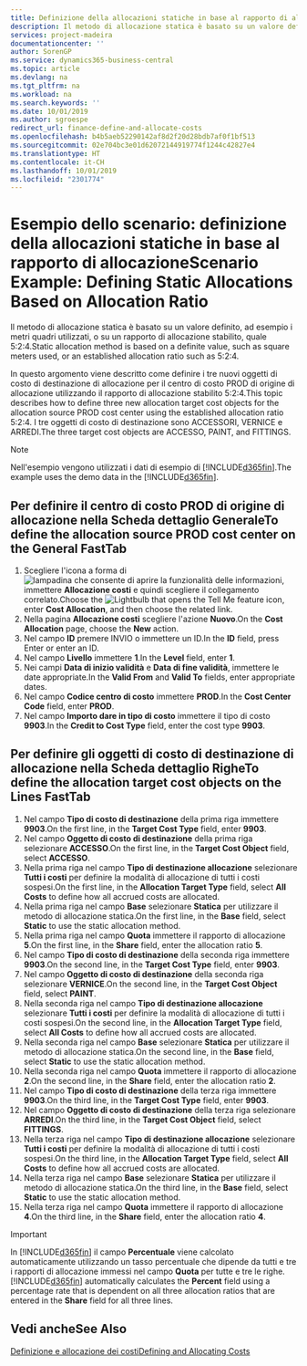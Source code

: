 ```yaml
---
title: Definizione della allocazioni statiche in base al rapporto di allocazione | Microsoft Docs
description: Il metodo di allocazione statica è basato su un valore definito, ad esempio i metri quadri utilizzati, o su un rapporto di allocazione stabilito, quale 5:2:4.
services: project-madeira
documentationcenter: ''
author: SorenGP
ms.service: dynamics365-business-central
ms.topic: article
ms.devlang: na
ms.tgt_pltfrm: na
ms.workload: na
ms.search.keywords: ''
ms.date: 10/01/2019
ms.author: sgroespe
redirect_url: finance-define-and-allocate-costs
ms.openlocfilehash: b4b5aeb52290142af8d2f20d28bdb7af0f1bf513
ms.sourcegitcommit: 02e704bc3e01d62072144919774f1244c42827e4
ms.translationtype: HT
ms.contentlocale: it-CH
ms.lasthandoff: 10/01/2019
ms.locfileid: "2301774"
---
```

# <a name="scenario-example-defining-static-allocations-based-on-allocation-ratio"></a><span data-ttu-id="b6a6e-103">Esempio dello scenario: definizione della allocazioni statiche in base al rapporto di allocazione</span><span class="sxs-lookup"><span data-stu-id="b6a6e-103">Scenario Example: Defining Static Allocations Based on Allocation Ratio</span></span>
<span data-ttu-id="b6a6e-104">Il metodo di allocazione statica è basato su un valore definito, ad esempio i metri quadri utilizzati, o su un rapporto di allocazione stabilito, quale 5:2:4.</span><span class="sxs-lookup"><span data-stu-id="b6a6e-104">Static allocation method is based on a definite value, such as square meters used, or an established allocation ratio such as 5:2:4.</span></span>  

<span data-ttu-id="b6a6e-105">In questo argomento viene descritto come definire i tre nuovi oggetti di costo di destinazione di allocazione per il centro di costo PROD di origine di allocazione utilizzando il rapporto di allocazione stabilito 5:2:4.</span><span class="sxs-lookup"><span data-stu-id="b6a6e-105">This topic describes how to define three new allocation target cost objects for the allocation source PROD cost center using the established allocation ratio 5:2:4.</span></span> <span data-ttu-id="b6a6e-106">I tre oggetti di costo di destinazione sono ACCESSORI, VERNICE e ARREDI.</span><span class="sxs-lookup"><span data-stu-id="b6a6e-106">The three target cost objects are ACCESSO, PAINT, and FITTINGS.</span></span>  

> [!NOTE]  
>  <span data-ttu-id="b6a6e-107">Nell'esempio vengono utilizzati i dati di esempio di [!INCLUDE[d365fin](includes/d365fin_md.md)].</span><span class="sxs-lookup"><span data-stu-id="b6a6e-107">The example uses the demo data in the [!INCLUDE[d365fin](includes/d365fin_md.md)].</span></span>  

## <a name="to-define-the-allocation-source-prod-cost-center-on-the-general-fasttab"></a><span data-ttu-id="b6a6e-108">Per definire il centro di costo PROD di origine di allocazione nella Scheda dettaglio Generale</span><span class="sxs-lookup"><span data-stu-id="b6a6e-108">To define the allocation source PROD cost center on the General FastTab</span></span>  

1.  <span data-ttu-id="b6a6e-109">Scegliere l'icona a forma di ![lampadina che consente di aprire la funzionalità delle informazioni](media/ui-search/search_small.png "Informazioni sull'operazione che si desidera eseguire"), immettere **Allocazione costi** e quindi scegliere il collegamento correlato.</span><span class="sxs-lookup"><span data-stu-id="b6a6e-109">Choose the ![Lightbulb that opens the Tell Me feature](media/ui-search/search_small.png "Tell me what you want to do") icon, enter **Cost Allocation**, and then choose the related link.</span></span>  
2.  <span data-ttu-id="b6a6e-110">Nella pagina **Allocazione costi** scegliere l'azione **Nuovo**.</span><span class="sxs-lookup"><span data-stu-id="b6a6e-110">On the **Cost Allocation** page, choose the **New** action.</span></span>  
3.  <span data-ttu-id="b6a6e-111">Nel campo **ID** premere INVIO o immettere un ID.</span><span class="sxs-lookup"><span data-stu-id="b6a6e-111">In the **ID** field, press Enter or enter an ID.</span></span>  
4.  <span data-ttu-id="b6a6e-112">Nel campo **Livello** immettere **1**.</span><span class="sxs-lookup"><span data-stu-id="b6a6e-112">In the **Level** field, enter **1**.</span></span>  
5.  <span data-ttu-id="b6a6e-113">Nei campi **Data di inizio validità** e **Data di fine validità**, immettere le date appropriate.</span><span class="sxs-lookup"><span data-stu-id="b6a6e-113">In the **Valid From** and **Valid To** fields, enter appropriate dates.</span></span>  
6.  <span data-ttu-id="b6a6e-114">Nel campo **Codice centro di costo** immettere **PROD**.</span><span class="sxs-lookup"><span data-stu-id="b6a6e-114">In the **Cost Center Code** field, enter **PROD**.</span></span>  
7.  <span data-ttu-id="b6a6e-115">Nel campo **Importo dare in tipo di costo** immettere il tipo di costo **9903**.</span><span class="sxs-lookup"><span data-stu-id="b6a6e-115">In the **Credit to Cost Type** field, enter the cost type **9903**.</span></span>  

## <a name="to-define-the-allocation-target-cost-objects-on-the-lines-fasttab"></a><span data-ttu-id="b6a6e-116">Per definire gli oggetti di costo di destinazione di allocazione nella Scheda dettaglio Righe</span><span class="sxs-lookup"><span data-stu-id="b6a6e-116">To define the allocation target cost objects on the Lines FastTab</span></span>  

1.  <span data-ttu-id="b6a6e-117">Nel campo **Tipo di costo di destinazione** della prima riga immettere **9903**.</span><span class="sxs-lookup"><span data-stu-id="b6a6e-117">On the first line, in the **Target Cost Type** field, enter **9903**.</span></span>  
2.  <span data-ttu-id="b6a6e-118">Nel campo **Oggetto di costo di destinazione** della prima riga selezionare **ACCESSO**.</span><span class="sxs-lookup"><span data-stu-id="b6a6e-118">On the first line, in the **Target Cost Object** field, select **ACCESSO**.</span></span>  
3.  <span data-ttu-id="b6a6e-119">Nella prima riga nel campo **Tipo di destinazione allocazione** selezionare **Tutti i costi** per definire la modalità di allocazione di tutti i costi sospesi.</span><span class="sxs-lookup"><span data-stu-id="b6a6e-119">On the first line, in the **Allocation Target Type** field, select **All Costs** to define how all accrued costs are allocated.</span></span>  
4.  <span data-ttu-id="b6a6e-120">Nella prima riga nel campo **Base** selezionare **Statica** per utilizzare il metodo di allocazione statica.</span><span class="sxs-lookup"><span data-stu-id="b6a6e-120">On the first line, in the **Base** field, select **Static** to use the static allocation method.</span></span>  
5.  <span data-ttu-id="b6a6e-121">Nella prima riga nel campo **Quota** immettere il rapporto di allocazione **5**.</span><span class="sxs-lookup"><span data-stu-id="b6a6e-121">On the first line, in the **Share** field, enter the allocation ratio **5**.</span></span>  
6.  <span data-ttu-id="b6a6e-122">Nel campo **Tipo di costo di destinazione** della seconda riga immettere **9903**.</span><span class="sxs-lookup"><span data-stu-id="b6a6e-122">On the second line, in the **Target Cost Type** field, enter **9903**.</span></span>  
7.  <span data-ttu-id="b6a6e-123">Nel campo **Oggetto di costo di destinazione** della seconda riga selezionare **VERNICE**.</span><span class="sxs-lookup"><span data-stu-id="b6a6e-123">On the second line, in the **Target Cost Object** field, select **PAINT**.</span></span>  
8.  <span data-ttu-id="b6a6e-124">Nella seconda riga nel campo **Tipo di destinazione allocazione** selezionare **Tutti i costi** per definire la modalità di allocazione di tutti i costi sospesi.</span><span class="sxs-lookup"><span data-stu-id="b6a6e-124">On the second line, in the **Allocation Target Type** field, select **All Costs** to define how all accrued costs are allocated.</span></span>  
9. <span data-ttu-id="b6a6e-125">Nella seconda riga nel campo **Base** selezionare **Statica** per utilizzare il metodo di allocazione statica.</span><span class="sxs-lookup"><span data-stu-id="b6a6e-125">On the second line, in the **Base** field, select **Static** to use the static allocation method.</span></span>  
10. <span data-ttu-id="b6a6e-126">Nella seconda riga nel campo **Quota** immettere il rapporto di allocazione **2**.</span><span class="sxs-lookup"><span data-stu-id="b6a6e-126">On the second line, in the **Share** field, enter the allocation ratio **2**.</span></span>  
11. <span data-ttu-id="b6a6e-127">Nel campo **Tipo di costo di destinazione** della terza riga immettere **9903**.</span><span class="sxs-lookup"><span data-stu-id="b6a6e-127">On the third line, in the **Target Cost Type** field, enter **9903**.</span></span>  
12. <span data-ttu-id="b6a6e-128">Nel campo **Oggetto di costo di destinazione** della terza riga selezionare **ARREDI**.</span><span class="sxs-lookup"><span data-stu-id="b6a6e-128">On the third line, in the **Target Cost Object** field, select **FITTINGS**.</span></span>  
13. <span data-ttu-id="b6a6e-129">Nella terza riga nel campo **Tipo di destinazione allocazione** selezionare **Tutti i costi** per definire la modalità di allocazione di tutti i costi sospesi.</span><span class="sxs-lookup"><span data-stu-id="b6a6e-129">On the third line, in the **Allocation Target Type** field, select **All Costs** to define how all accrued costs are allocated.</span></span>  
14. <span data-ttu-id="b6a6e-130">Nella terza riga nel campo **Base** selezionare **Statica** per utilizzare il metodo di allocazione statica.</span><span class="sxs-lookup"><span data-stu-id="b6a6e-130">On the third line, in the **Base** field, select **Static** to use the static allocation method.</span></span>  
15. <span data-ttu-id="b6a6e-131">Nella terza riga nel campo **Quota** immettere il rapporto di allocazione **4**.</span><span class="sxs-lookup"><span data-stu-id="b6a6e-131">On the third line, in the **Share** field, enter the allocation ratio **4**.</span></span>  

> [!IMPORTANT]  
>  <span data-ttu-id="b6a6e-132">In [!INCLUDE[d365fin](includes/d365fin_md.md)] il campo **Percentuale** viene calcolato automaticamente utilizzando un tasso percentuale che dipende da tutti e tre i rapporti di allocazione immessi nel campo **Quota**  per tutte e tre le righe.</span><span class="sxs-lookup"><span data-stu-id="b6a6e-132">[!INCLUDE[d365fin](includes/d365fin_md.md)] automatically calculates the **Percent** field using a percentage rate that is dependent on all three allocation ratios that are entered in the **Share** field for all three lines.</span></span>  

## <a name="see-also"></a><span data-ttu-id="b6a6e-133">Vedi anche</span><span class="sxs-lookup"><span data-stu-id="b6a6e-133">See Also</span></span>  
[<span data-ttu-id="b6a6e-134">Definizione e allocazione dei costi</span><span class="sxs-lookup"><span data-stu-id="b6a6e-134">Defining and Allocating Costs</span></span>](finance-define-and-allocate-costs.md)   
